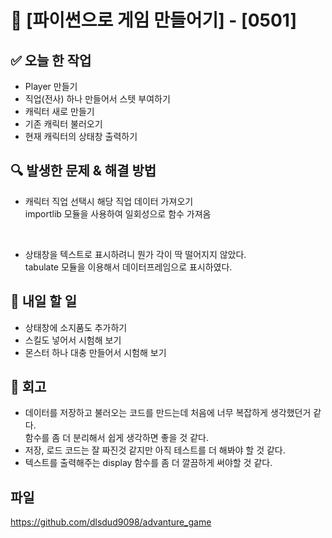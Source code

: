 # 🚀 [파이썬으로 게임 만들어기] - [0501]

## ✅ 오늘 한 작업
- Player 만들기
- 직업(전사) 하나 만들어서 스텟 부여하기
- 캐릭터 새로 만들기
- 기존 캐릭터 불러오기
- 현재 캐릭터의 상태창 출력하기

## 🔍 발생한 문제 & 해결 방법
- 캐릭터 직업 선택시 해당 직업 데이터 가져오기  
  importlib 모듈을 사용하여 일회성으로 함수 가져옴
<br>

- 상태창을 텍스트로 표시하려니 뭔가 각이 딱 떨어지지 않았다.  
  tabulate 모듈을 이용해서 데이터프레임으로 표시하였다.

## 🎯 내일 할 일
- 상태창에 소지품도 추가하기
- 스킬도 넣어서 시험해 보기
- 몬스터 하나 대충 만들어서 시험해 보기

## 🤔 회고
- 데이터를 저장하고 불러오는 코드를 만드는데 처음에 너무 복잡하게 생각했던거 같다.  
  함수를 좀 더 분리해서 쉽게 생각하면 좋을 것 같다.
- 저장, 로드 코드는 잘 짜진것 같지만 아직 테스트를 더 해봐야 할 것 같다.
- 텍스트를 출력해주는 display 함수를 좀 더 깔끔하게 써야할 것 같다.

## 파일
https://github.com/dlsdud9098/advanture_game